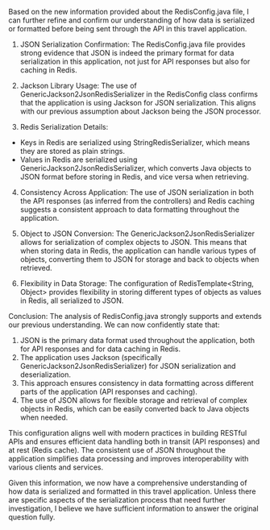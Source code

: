 Based on the new information provided about the RedisConfig.java file, I can further refine and confirm our understanding of how data is serialized or formatted before being sent through the API in this travel application.

1. JSON Serialization Confirmation:
The RedisConfig.java file provides strong evidence that JSON is indeed the primary format for data serialization in this application, not just for API responses but also for caching in Redis.

2. Jackson Library Usage:
The use of GenericJackson2JsonRedisSerializer in the RedisConfig class confirms that the application is using Jackson for JSON serialization. This aligns with our previous assumption about Jackson being the JSON processor.

3. Redis Serialization Details:
- Keys in Redis are serialized using StringRedisSerializer, which means they are stored as plain strings.
- Values in Redis are serialized using GenericJackson2JsonRedisSerializer, which converts Java objects to JSON format before storing in Redis, and vice versa when retrieving.

4. Consistency Across Application:
The use of JSON serialization in both the API responses (as inferred from the controllers) and Redis caching suggests a consistent approach to data formatting throughout the application.

5. Object to JSON Conversion:
The GenericJackson2JsonRedisSerializer allows for serialization of complex objects to JSON. This means that when storing data in Redis, the application can handle various types of objects, converting them to JSON for storage and back to objects when retrieved.

6. Flexibility in Data Storage:
The configuration of RedisTemplate<String, Object> provides flexibility in storing different types of objects as values in Redis, all serialized to JSON.

Conclusion:
The analysis of RedisConfig.java strongly supports and extends our previous understanding. We can now confidently state that:

1. JSON is the primary data format used throughout the application, both for API responses and for data caching in Redis.
2. The application uses Jackson (specifically GenericJackson2JsonRedisSerializer) for JSON serialization and deserialization.
3. This approach ensures consistency in data formatting across different parts of the application (API responses and caching).
4. The use of JSON allows for flexible storage and retrieval of complex objects in Redis, which can be easily converted back to Java objects when needed.

This configuration aligns well with modern practices in building RESTful APIs and ensures efficient data handling both in transit (API responses) and at rest (Redis cache). The consistent use of JSON throughout the application simplifies data processing and improves interoperability with various clients and services.

Given this information, we now have a comprehensive understanding of how data is serialized and formatted in this travel application. Unless there are specific aspects of the serialization process that need further investigation, I believe we have sufficient information to answer the original question fully.